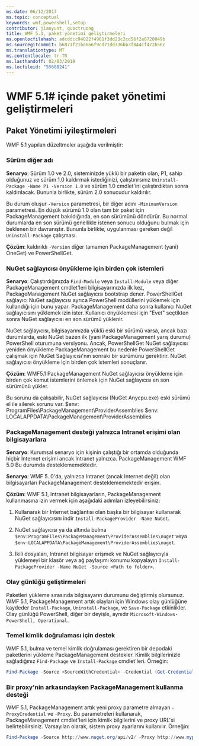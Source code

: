 ```yaml
---
ms.date: 06/12/2017
ms.topic: conceptual
keywords: wmf,powershell,setup
contributor: jianyunt, quoctruong
title: WMF 5.1, paket yönetimi geliştirmeleri
ms.openlocfilehash: adcddcc94022f4961f3dd23c2cd56f2a8720049b
ms.sourcegitcommit: b6871f21bd666f9cd71dd336bb3f844cf472b56c
ms.translationtype: MT
ms.contentlocale: tr-TR
ms.lasthandoff: 02/03/2019
ms.locfileid: "55688241"
---
```

# <a name="improvements-to-package-management-in-wmf-51"></a>WMF 5.1# içinde paket yönetimi geliştirmeleri

## <a name="improvements-in-packagemanagement"></a>Paket Yönetimi iyileştirmeleri ##
WMF 5.1 yapılan düzeltmeler aşağıda verilmiştir:

### <a name="version-alias"></a>Sürüm diğer adı

**Senaryo**: Sürüm 1.0 ve 2.0, sisteminizde yüklü bir paketin olan, P1, sahip olduğunuz ve sürüm 1.0 kaldırmak istediğinizi, çalıştırırsınız `Uninstall-Package -Name P1 -Version 1.0` ve sürüm 1.0 cmdlet'ini çalıştırdıktan sonra kaldırılacak. Bununla birlikte, sürüm 2.0 sonucudur kaldırılır.

Bu durum oluşur `-Version` parametresi, bir diğer adını `-MinimumVersion` parametresi. En düşük sürümü 1.0 olan tam bir paket için PackageManagement bakıldığında, en son sürümünü döndürür. Bu normal durumlarda en son sürümü genellikle istenen sonucu olduğunu bulmak için beklenen bir davranıştır. Bununla birlikte, uygulanması gereken değil `Uninstall-Package` çalışması.

**Çözüm**: kaldırıldı `-Version` diğer tamamen PackageManagement (yani) OneGet) ve PowerShellGet.

### <a name="multiple-prompts-for-bootstrapping-the-nuget-provider"></a>NuGet sağlayıcısı önyükleme için birden çok istemleri

**Senaryo**: Çalıştırdığınızda `Find-Module` veya `Install-Module` veya diğer PackageManagement cmdlet'leri bilgisayarınızda ilk kez, PackageManagement NuGet sağlayıcısı bootstrap dener. PowerShellGet sağlayıcı NuGet sağlayıcısı ayrıca PowerShell modüllerini yüklemek için kullandığı için bunu yapar. PackageManagement daha sonra kullanıcı NuGet sağlayıcısını yüklemek izin ister. Kullanıcı önyüklemesi için "Evet" seçtikten sonra NuGet sağlayıcısı en son sürümü yüklenir.

NuGet sağlayıcısı, bilgisayarınızda yüklü eski bir sürümü varsa, ancak bazı durumlarda, eski NuGet bazen ilk (yani PackageManagement yarış durumu) PowerShell oturumuna versiyonu. Ancak, PowerShellGet NuGet sağlayıcısı yeniden önyükleme PackageManagement bu nedenle PowerShellGet çalışmak için NuGet Sağlayıcısı'nın sonraki bir sürümünü gerektirir. NuGet sağlayıcısı önyükleme için birden çok istemleri sonuçlanır.

**Çözüm**: WMF5.1 PackageManagement NuGet sağlayıcısı önyükleme için birden çok komut istemlerini önlemek için NuGet sağlayıcısı en son sürümünü yükler.

Bu sorunu da çalışabilir, NuGet sağlayıcısı (NuGet Anycpu.exe) eski sürümü el ile silerek sorunu var. $env: ProgramFiles\PackageManagement\ProviderAssemblies $env: LOCALAPPDATA\PackageManagement\ProviderAssemblies


### <a name="support-for-packagemanagement-on-computers-with-intranet-access-only"></a>PackageManagement desteği yalnızca Intranet erişimi olan bilgisayarlara

**Senaryo**: Kurumsal senaryo için kişinin çalıştığı bir ortamda olduğunda hiçbir Internet erişimi ancak Intranet yalnızca. PackageManagement WMF 5.0 Bu durumda desteklememektedir.

**Senaryo**: WMF 5. 0'da, yalnızca Intranet (ancak Internet değil) olan bilgisayarları PackageManagement desteklememektedir erişim.

**Çözüm**: WMF 5.1, Intranet bilgisayarların, PackageManagement kullanmasına izin vermek için aşağıdaki adımları izleyebilirsiniz:

1. Kullanarak bir Internet bağlantısı olan başka bir bilgisayar kullanarak NuGet sağlayıcısını indir `Install-PackageProvider -Name NuGet`.

2. NuGet sağlayıcısı ya da altında bulma `$env:ProgramFiles\PackageManagement\ProviderAssemblies\nuget` veya `$env:LOCALAPPDATA\PackageManagement\ProviderAssemblies\nuget`.

3. İkili dosyaları, Intranet bilgisayar erişmek ve NuGet sağlayıcıyla yüklemeyi bir klasör veya ağ paylaşımı konumu kopyalayın `Install-PackageProvider -Name NuGet -Source <Path to folder>`.


### <a name="event-logging-improvements"></a>Olay günlüğü geliştirmeleri

Paketleri yükleme sırasında bilgisayarın durumunu değiştirmiş olursunuz. WMF 5.1, PackageManagement artık olayları için Windows olay günlüğüne kaydeder `Install-Package`, `Uninstall-Package`, ve `Save-Package` etkinlikler. Olay günlüğü PowerShell, diğer bir deyişle, aynıdır `Microsoft-Windows-PowerShell, Operational`.

### <a name="support-for-basic-authentication"></a>Temel kimlik doğrulaması için destek

WMF 5.1, bulma ve temel kimlik doğrulaması gerektiren bir depodaki paketlerini yükleme PackageManagement destekler. Kimlik bilgilerinizle sağladığınız `Find-Package` ve `Install-Package` cmdlet'leri. Örneğin:

``` PowerShell
Find-Package -Source <SourceWithCredential> -Credential (Get-Credential)
```
### <a name="support-for-using-packagemanagement-behind-a-proxy"></a>Bir proxy'nin arkasındayken PackageManagement kullanma desteği

WMF 5.1, PackageManagement artık yeni proxy parametre almayan `-ProxyCredential` ve `-Proxy`. Bu parametreleri kullanarak, PackageManagement cmdlet'leri için kimlik bilgilerini ve proxy URL'si belirtebilirsiniz. Varsayılan olarak, sistem proxy ayarlarını kullanılır. Örneğin:

``` PowerShell
Find-Package -Source http://www.nuget.org/api/v2/ -Proxy http://www.myproxyserver.com -ProxyCredential (Get-Credential)
```
